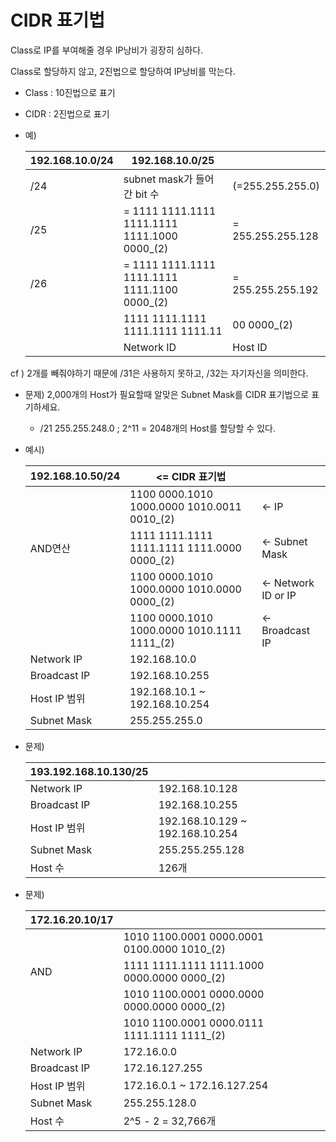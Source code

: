 # CIDR 표기법

Class로 IP를 부여해줄 경우 IP낭비가 굉장히 심하다.

Class로 할당하지 않고, 2진법으로 할당하여 IP낭비를 막는다.

- Class : 10진법으로 표기

- CIDR : 2진법으로 표기

- 예) 

  | 192.168.10.0/24 | 192.168.10.0/25                               |                   |
  | --------------- | --------------------------------------------- | ----------------- |
  | /24             | subnet mask가 들어간 bit 수                   | (=255.255.255.0)  |
  | /25             | = 1111 1111.1111 1111.1111 1111.1000 0000_(2) | = 255.255.255.128 |
  | /26             | = 1111 1111.1111 1111.1111 1111.1100 0000_(2) | = 255.255.255.192 |
  |                 | 1111 1111.1111 1111.1111 1111.11              | 00 0000_(2)       |
  |                 | Network ID                                    | Host ID           |
  

cf ) 2개를 빼줘야하기 때문에 /31은 사용하지 못하고, /32는 자기자신을 의미한다.	

- 문제) 2,000개의 Host가 필요할때 알맞은 Subnet Mask를 CIDR 표기법으로 표기하세요.
  
  - /21    255.255.248.0 ; 2^11 = 2048개의 Host를 할당할 수 있다.
  
- 예시)

  | 192.168.10.50/24 | <= CIDR 표기법                              |                     |
  | ---------------- | ------------------------------------------- | ------------------- |
  |                  | 1100 0000.1010 1000.0000 1010.0011 0010_(2) | <- IP               |
  | AND연산          | 1111 1111.1111 1111.1111 1111.0000 0000_(2) | <- Subnet Mask      |
  |                  | 1100 0000.1010 1000.0000 1010.0000 0000_(2) | <- Network ID or IP |
  |                  | 1100 0000.1010 1000.0000 1010.1111 1111_(2) | <- Broadcast IP     |
  | Network IP       | 192.168.10.0                                |                     |
  | Broadcast IP     | 192.168.10.255                              |                     |
  | Host IP 범위     | 192.168.10.1 ~ 192.168.10.254               |                     |
  | Subnet Mask      | 255.255.255.0                               |                     |

- 문제) 

  | 193.192.168.10.130/25 |                                 |
  | --------------------- | ------------------------------- |
  | Network IP            | 192.168.10.128                  |
  | Broadcast IP          | 192.168.10.255                  |
  | Host IP 범위          | 192.168.10.129 ~ 192.168.10.254 |
  | Subnet Mask           | 255.255.255.128                 |
  | Host 수               | 126개                           |

- 문제) 

  | 172.16.20.10/17 |                                             |
  | --------------- | ------------------------------------------- |
  |                 | 1010 1100.0001 0000.0001 0100.0000 1010_(2) |
  | AND             | 1111 1111.1111 1111.1000 0000.0000 0000_(2) |
  |                 | 1010 1100.0001 0000.0000 0000.0000 0000_(2) |
  |                 | 1010 1100.0001 0000.0111 1111.1111 1111_(2) |
  | Network IP      | 172.16.0.0                                  |
  | Broadcast IP    | 172.16.127.255                              |
  | Host IP 범위    | 172.16.0.1 ~ 172.16.127.254                 |
  | Subnet Mask     | 255.255.128.0                               |
  | Host 수         | 2^5 - 2 = 32,766개                          |
